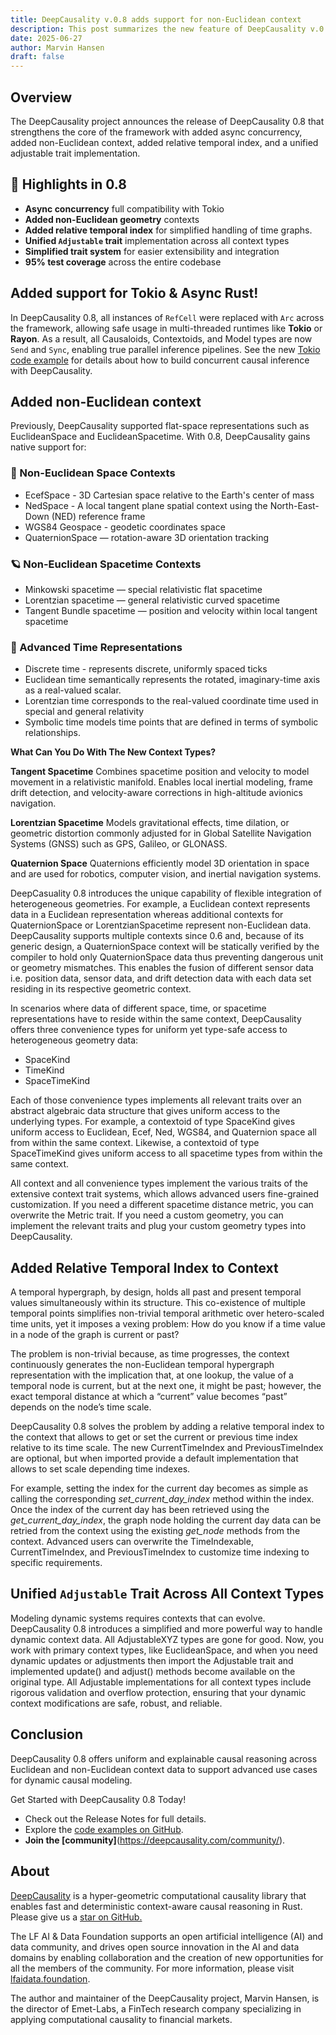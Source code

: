 ```yaml
---
title: DeepCausality v.0.8 adds support for non-Euclidean context
description: This post summarizes the new feature of DeepCausality v.0.8
date: 2025-06-27
author: Marvin Hansen
draft: false
---
```


[//]: # (SPDX-License-Identifier: CC-BY-4.0)

## Overview

The DeepCausality project announces the release of DeepCausality 0.8 that strengthens the core of the framework with added async concurrency, added non-Euclidean context, added relative temporal index, and a unified adjustable trait implementation.

## 🚀 Highlights in 0.8

- **Async concurrency** full compatibility with Tokio
- **Added non-Euclidean geometry** contexts
- **Added relative temporal index** for simplified handling of time graphs.
- **Unified `Adjustable` trait** implementation across all context types
- **Simplified trait system** for easier extensibility and integration
- **95% test coverage** across the entire codebase


##  Added support for Tokio & Async Rust!

In DeepCausality 0.8, all instances of `RefCell` were replaced with `Arc` across the framework, allowing safe usage in multi-threaded runtimes like **Tokio** or **Rayon**.
As a result, all Causaloids, Contextoids, and Model types are now `Send` and `Sync`, enabling true parallel inference pipelines. See the new [Tokio code example](https://github.com/deepcausality-rs/deep_causality/tree/main/examples/tokio) for details about how to build concurrent causal inference with DeepCausality.


## Added non-Euclidean context

Previously, DeepCausality supported flat-space representations such as EuclideanSpace and EuclideanSpacetime. With 0.8, DeepCausality gains native support for:

### 📍 Non-Euclidean Space Contexts
- EcefSpace - 3D Cartesian space relative to the Earth's center of mass
- NedSpace - A local tangent plane spatial context using the North-East-Down (NED) reference frame
- WGS84 Geospace -  geodetic coordinates space
- QuaternionSpace — rotation-aware 3D orientation tracking

### 🪐 Non-Euclidean Spacetime Contexts
- Minkowski spacetime — special relativistic flat spacetime
- Lorentzian spacetime — general relativistic curved spacetime
- Tangent Bundle spacetime — position and velocity within local tangent spacetime

### 🧭 Advanced Time Representations
- Discrete time - represents discrete, uniformly spaced ticks
- Euclidean time semantically represents the rotated, imaginary-time axis as a real-valued scalar.
- Lorentzian time corresponds to the real-valued coordinate time used in special and general relativity
- Symbolic time models time points that are defined in terms of symbolic relationships.

**What Can You Do With The New Context Types?**

**Tangent Spacetime**
Combines spacetime position and velocity to model movement in a relativistic manifold. Enables local inertial modeling, frame drift detection, and velocity-aware corrections in high-altitude avionics navigation.

**Lorentzian Spacetime**
Models gravitational effects, time dilation, or geometric distortion commonly adjusted for in Global Satellite Navigation Systems (GNSS) such as GPS, Galileo, or GLONASS.

**Quaternion Space**
Quaternions efficiently model 3D orientation in space and are used for robotics, computer vision, and inertial navigation systems.

DeepCasuality 0.8 introduces the unique capability of flexible integration of heterogeneous geometries. For example, a Euclidean context represents data in a Euclidean representation whereas additional contexts for QuaternionSpace or LorentzianSpacetime represent non-Euclidean data. DeepCausality supports multiple contexts since 0.6 and, because of its generic design, a QuaternionSpace context will be statically verified by the compiler to hold only QuaternionSpace data thus preventing dangerous unit or geometry mismatches. This enables the fusion of different sensor data i.e. position data, sensor data, and drift detection data with each data set residing in its respective geometric context.

In scenarios where data of different space, time, or spacetime representations have to reside within the same context, DeepCausality offers three convenience types for uniform yet type-safe access to heterogeneous geometry data:

* SpaceKind
* TimeKind
* SpaceTimeKind

Each of those convenience types implements all relevant traits over an abstract algebraic data structure that gives uniform access to the underlying types. For example, a contextoid of type SpaceKind gives uniform access to Euclidean, Ecef, Ned, WGS84, and Quaternion space all from within the same context. Likewise, a contextoid of type SpaceTimeKind gives uniform access to all spacetime types from within the same context.

All context and all convenience types implement the various traits of the extensive context trait systems, which allows advanced users fine-grained customization. If you need a different spacetime distance metric, you can overwrite the Metric trait. If you need a custom geometry, you can implement the relevant traits and plug your custom geometry types into DeepCausality.

## Added Relative Temporal Index to Context

A temporal hypergraph, by design, holds all past and present temporal values simultaneously within its structure. This co-existence of multiple temporal points simplifies non-trivial temporal arithmetic over hetero-scaled time units, yet it imposes a vexing problem: How do you know if a time value in a node of the graph is current or past?

The problem is non-trivial because, as time progresses, the context continuously generates the non-Euclidean temporal hypergraph representation with the implication that, at one lookup, the value of a temporal node is current, but at the next one, it might be past; however, the exact temporal distance at which a “current” value becomes “past” depends on the node’s time scale.

DeepCausality 0.8 solves the problem by adding a relative temporal index to the context that allows to get or set the current or previous time index relative to its time scale. The new CurrentTimeIndex and PreviousTimeIndex are optional, but when imported provide a default implementation that allows to set scale depending time indexes.

For example, setting the index for the current day becomes as simple as calling the corresponding *set_current_day_index* method within the index. Once the index of the current day has been retrieved using the *get_current_day_index*, the graph node holding the current day data can be retried from the context using the existing *get_node* methods from the context. Advanced users can overwrite the TimeIndexable, CurrentTimeIndex, and PreviousTimeIndex to customize time indexing to specific requirements.

## Unified `Adjustable` Trait Across All Context Types

Modeling dynamic systems requires contexts that can evolve. DeepCausality 0.8 introduces a simplified and more powerful way to handle dynamic context data. All AdjustableXYZ types are gone  for good. Now, you work with primary context types, like EuclideanSpace, and when you need dynamic updates or adjustments then import the Adjustable trait and implemented update() and adjust() methods become available on the original type. All Adjustable implementations for all context types include rigorous validation and overflow protection, ensuring that your dynamic context modifications are safe, robust, and reliable.


## Conclusion

DeepCausality 0.8 offers uniform and explainable causal reasoning across Euclidean and non-Euclidean context data to support advanced use cases for dynamic causal modeling.

Get Started with DeepCausality 0.8 Today!

* Check out the Release Notes for full details.
* Explore the [code examples on GitHub](https://github.com/deepcausality-rs/deep_causality/tree/main/examples).
* **Join the [community]**(https://deepcausality.com/community/).


## About

[DeepCausality](https://deepcausality.com/) is a hyper-geometric computational causality library that enables fast and deterministic context-aware causal reasoning in Rust. Please give us a [star on GitHub.](https://github.com/deepcausality-rs/deep_causality)

The LF AI & Data Foundation supports an open artificial intelligence (AI) and data community, and drives open source innovation in the AI and data domains by enabling collaboration and the creation of new opportunities for all the members of the community. For more information, please visit [lfaidata.foundation](https://lfaidata.foundation).

The author and maintainer of the DeepCausality project, Marvin Hansen, is the director of Emet-Labs, a FinTech research company specializing in applying computational causality to financial markets.